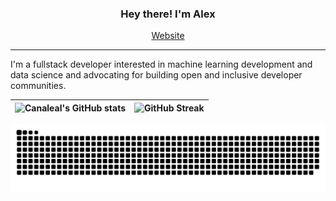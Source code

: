 
<h3 align="center">Hey there! I'm Alex</h3>
<p align="center">
  <a href="https://alexcanalesportfolio.netlify.app/">Website</a>
</p>

---
I'm a fullstack developer interested in machine learning development and data science and advocating for building open and inclusive developer communities. 





![Canaleal's GitHub stats](https://github-readme-stats.vercel.app/api?username=canaleal&include_all_commits=true&count_private=true&theme=tokyonight) |  ![GitHub Streak](https://github-readme-streak-stats.herokuapp.com/?user=canaleal&theme=tokyonight)
:-------------------------:|:-------------------------:



![snake gif](https://github.com/canaleal/canaleal/blob/output/github-contribution-grid-snake-dark.svg)
